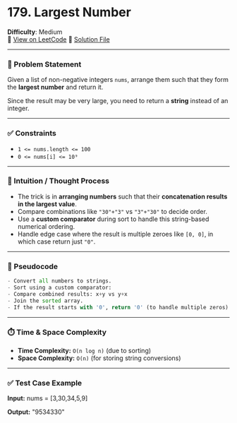 # 179. Largest Number

**Difficulty**: Medium  
🔗 [View on LeetCode](https://leetcode.com/problems/largest-number/)
📄 [Solution File](./largest-number.py)

---

### 📝 Problem Statement

Given a list of non-negative integers `nums`, arrange them such that they form the **largest number** and return it.

Since the result may be very large, you need to return a **string** instead of an integer.

---

### ✅ Constraints

- `1 <= nums.length <= 100`
- `0 <= nums[i] <= 10⁹`

---

### 🧠 Intuition / Thought Process

- The trick is in **arranging numbers** such that their **concatenation results in the largest value**.
- Compare combinations like `"30"+"3"` vs `"3"+"30"` to decide order.
- Use a **custom comparator** during sort to handle this string-based numerical ordering.
- Handle edge case where the result is multiple zeroes like `[0, 0]`, in which case return just `"0"`.

---

### 🔄 Pseudocode
```python
- Convert all numbers to strings.
- Sort using a custom comparator:
- Compare combined results: x+y vs y+x
- Join the sorted array.
- If the result starts with '0', return '0' (to handle multiple zeros).
```

---

### ⏱️ Time & Space Complexity

- **Time Complexity:** `O(n log n)` (due to sorting)
- **Space Complexity:** `O(n)` (for storing string conversions)

---

### ✅ Test Case Example

**Input:**
nums = [3,30,34,5,9]

**Output:**
"9534330"